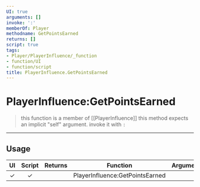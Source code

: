 ```yaml
---
UI: true
arguments: []
invoke: ':'
memberOf: Player
methodname: GetPointsEarned
returns: []
script: true
tags:
- Player/PlayerInfluence/_function
- function/UI
- function/script
title: PlayerInfluence.GetPointsEarned
---
```

# PlayerInfluence:GetPointsEarned
> this function is a member of [[PlayerInfluence]]
> this method expects an implicit "self" argument. invoke it with `:`
-----
## Usage
|  UI | Script | Returns | Function | Arguments |
|:---:|:------:|-------:|:--------:|:---------|
|✓|✓||PlayerInfluence:GetPointsEarned||
